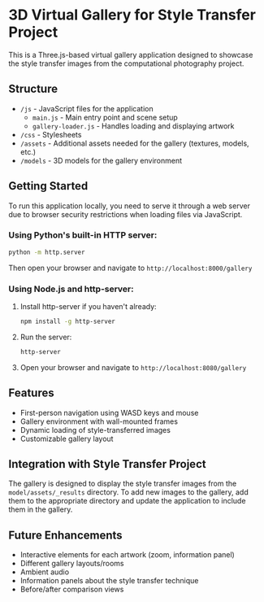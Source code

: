 # 3D Virtual Gallery for Style Transfer Project

This is a Three.js-based virtual gallery application designed to showcase the style transfer images from the computational photography project.

## Structure

- `/js` - JavaScript files for the application
  - `main.js` - Main entry point and scene setup
  - `gallery-loader.js` - Handles loading and displaying artwork
- `/css` - Stylesheets
- `/assets` - Additional assets needed for the gallery (textures, models, etc.)
- `/models` - 3D models for the gallery environment

## Getting Started

To run this application locally, you need to serve it through a web server due to browser security restrictions when loading files via JavaScript.

### Using Python's built-in HTTP server:

```bash
python -m http.server
```

Then open your browser and navigate to `http://localhost:8000/gallery`

### Using Node.js and http-server:

1. Install http-server if you haven't already:
   ```bash
   npm install -g http-server
   ```

2. Run the server:
   ```bash
   http-server
   ```

3. Open your browser and navigate to `http://localhost:8080/gallery`

## Features

- First-person navigation using WASD keys and mouse
- Gallery environment with wall-mounted frames
- Dynamic loading of style-transferred images
- Customizable gallery layout

## Integration with Style Transfer Project

The gallery is designed to display the style transfer images from the `model/assets/_results` directory. To add new images to the gallery, add them to the appropriate directory and update the application to include them in the gallery.

## Future Enhancements

- Interactive elements for each artwork (zoom, information panel)
- Different gallery layouts/rooms
- Ambient audio
- Information panels about the style transfer technique
- Before/after comparison views

